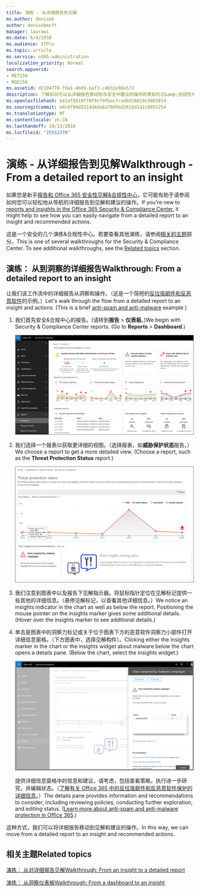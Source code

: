 ```yaml
---
title: 演练 - 从详细报告到见解
ms.author: deniseb
author: denisebmsft
manager: laurawi
ms.date: 6/4/2018
ms.audience: ITPro
ms.topic: article
ms.service: o365-administration
localization_priority: Normal
search.appverid:
- MET150
- MOE150
ms.assetid: d2104778-f0a1-4b69-baf3-c4b32e98a573
description: 了解如何可以从详细报告移动到与安全中建议的操作的真知灼见&amp;合规性中心。
ms.openlocfilehash: be2af8916f70f9cf9fbacfcad8d26819c5001014
ms.sourcegitcommit: e0c6f99d5514d8da8a70d9bd3616d1a1c0851254
ms.translationtype: MT
ms.contentlocale: zh-CN
ms.lasthandoff: 10/13/2018
ms.locfileid: "25552370"
---
```

# <a name="walkthrough---from-a-detailed-report-to-an-insight"></a><span data-ttu-id="3dd4f-103">演练 - 从详细报告到见解</span><span class="sxs-lookup"><span data-stu-id="3dd4f-103">Walkthrough - From a detailed report to an insight</span></span>

<span data-ttu-id="3dd4f-104">如果您是新手[报告和 Office 365 安全性见解&amp;合规性中心](reports-and-insights-in-security-and-compliance.md)，它可能有助于请参阅如何您可以轻松地从导航的详细报告到见解和建议的操作。</span><span class="sxs-lookup"><span data-stu-id="3dd4f-104">If you're new to [reports and insights in the Office 365 Security &amp; Compliance Center](reports-and-insights-in-security-and-compliance.md), it might help to see how you can easily navigate from a detailed report to an insight and recommended actions.</span></span> 
  
<span data-ttu-id="3dd4f-p101">这是一个安全的几个演练&amp;合规性中心。若要查看其他演练，请参阅[相关的主题](#related-topics)部分。</span><span class="sxs-lookup"><span data-stu-id="3dd4f-p101">This is one of several walkthroughs for the Security &amp; Compliance Center. To see additional walkthroughs, see the [Related topics](#related-topics) section.</span></span> 
  
## <a name="walkthrough-from-a-detailed-report-to-an-insight"></a><span data-ttu-id="3dd4f-107">演练： 从到洞察的详细报告</span><span class="sxs-lookup"><span data-stu-id="3dd4f-107">Walkthrough: From a detailed report to an insight</span></span>

<span data-ttu-id="3dd4f-p102">让我们该工作流中的详细报告从洞察和操作。（这是一个简短的[反垃圾邮件和反恶意软件](anti-spam-and-anti-malware-protection.md)的示例。）</span><span class="sxs-lookup"><span data-stu-id="3dd4f-p102">Let's walk through the flow from a detailed report to an insight and actions. (This is a brief [anti-spam and anti-malware](anti-spam-and-anti-malware-protection.md) example.)</span></span> 
  
1. <span data-ttu-id="3dd4f-p103">我们首先安全&amp;合规中心的报告。(请转到**报告** \> **仪表板**。)</span><span class="sxs-lookup"><span data-stu-id="3dd4f-p103">We begin with Security &amp; Compliance Center reports. (Go to **Reports** \> **Dashboard**.)</span></span>
    
    ![安全中&amp;合规性中心中，转到报告\>仪表板](media/68f3bb7c-b4f7-4cca-904b-478643a93c94.png)
  
2. <span data-ttu-id="3dd4f-p104">我们选择一个报表以获取更详细的视图。（选择报表，如**威胁保护状态**报告。）</span><span class="sxs-lookup"><span data-stu-id="3dd4f-p104">We choose a report to get a more detailed view. (Choose a report, such as the **Threat Protection Status** report.)</span></span> 
    
    ![显示见解威胁保护状态报告](media/f47d7dbd-816a-47ba-b8db-53919fbed192.png)
  
3. <span data-ttu-id="3dd4f-p105">我们注意到图表中以及报告下见解指示器。将鼠标指针定位在见解标记提供一些其他的详细信息。（悬停见解标记，以查看其他详细信息。）</span><span class="sxs-lookup"><span data-stu-id="3dd4f-p105">We notice an insights indicator in the chart as well as below the report. Positioning the mouse pointer on the insights marker gives some additional details. (Hover over the insights marker to see additional details.)</span></span>
    
4. <span data-ttu-id="3dd4f-p106">单击是图表中的洞察力标记或关于位于图表下方的恶意软件洞察力小部件打开详细信息窗格。（下方图表中，选择见解构件）。</span><span class="sxs-lookup"><span data-stu-id="3dd4f-p106">Clicking either the insights marker in the chart or the insights widget about malware below the chart opens a details pane. (Below the chart, select the insights widget.)</span></span>
    
    ![深入了解关于恶意软件的详细信息](media/2c8bccc5-ca4e-4bb9-ad4c-55fcee0535b7.png)
  
    <span data-ttu-id="3dd4f-p107">提供详细信息窗格中的信息和建议，请考虑，包括查看策略，执行进一步研究，并编辑状态。（[了解有关 Office 365 中的反垃圾邮件和反恶意软件保护的详细信息](anti-spam-and-anti-malware-protection.md)。）</span><span class="sxs-lookup"><span data-stu-id="3dd4f-p107">The details pane provides information and recommendations to consider, including reviewing policies, conducting further exploration, and editing status. ([Learn more about anti-spam and anti-malware protection in Office 365](anti-spam-and-anti-malware-protection.md).)</span></span>
    
<span data-ttu-id="3dd4f-124">这种方式，我们可以将详细报告移动到见解和建议的操作。</span><span class="sxs-lookup"><span data-stu-id="3dd4f-124">In this way, we can move from a detailed report to an insight and recommended actions.</span></span> 
  
## <a name="related-topics"></a><span data-ttu-id="3dd4f-125">相关主题</span><span class="sxs-lookup"><span data-stu-id="3dd4f-125">Related topics</span></span>

[<span data-ttu-id="3dd4f-126">演练： 从对详细报告见解</span><span class="sxs-lookup"><span data-stu-id="3dd4f-126">Walkthrough: From an insight to a detailed report</span></span>](from-an-insight-to-a-detailed-report.md)
  
[<span data-ttu-id="3dd4f-127">演练： 从洞察仪表板</span><span class="sxs-lookup"><span data-stu-id="3dd4f-127">Walkthrough: From a dashboard to an insight</span></span>](from-a-dashboard-to-an-insight.md)
  

